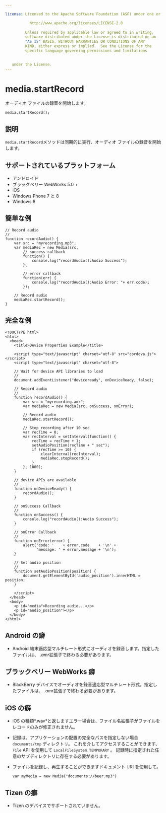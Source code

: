```yaml
---

license: Licensed to the Apache Software Foundation (ASF) under one or more contributor license agreements. See the NOTICE file distributed with this work for additional information regarding copyright ownership. The ASF licenses this file to you under the Apache License, Version 2.0 (the "License"); you may not use this file except in compliance with the License. You may obtain a copy of the License at

           http://www.apache.org/licenses/LICENSE-2.0
    
         Unless required by applicable law or agreed to in writing,
         software distributed under the License is distributed on an
         "AS IS" BASIS, WITHOUT WARRANTIES OR CONDITIONS OF ANY
         KIND, either express or implied.  See the License for the
         specific language governing permissions and limitations
    

   under the License.
---
```


# media.startRecord

オーディオ ファイルの録音を開始します。

    media.startRecord();
    

## 説明

`media.startRecord`メソッドは同期的に実行、オーディオ ファイルの録音を開始します。

## サポートされているプラットフォーム

*   アンドロイド
*   ブラックベリー WebWorks 5.0 +
*   iOS
*   Windows Phone 7 と 8
*   Windows 8

## 簡単な例

    // Record audio
    //
    function recordAudio() {
        var src = "myrecording.mp3";
        var mediaRec = new Media(src,
            // success callback
            function() {
                console.log("recordAudio():Audio Success");
            },
    
            // error callback
            function(err) {
                console.log("recordAudio():Audio Error: "+ err.code);
            });
    
        // Record audio
        mediaRec.startRecord();
    }
    

## 完全な例

    <!DOCTYPE html>
    <html>
      <head>
        <title>Device Properties Example</title>
    
        <script type="text/javascript" charset="utf-8" src="cordova.js"></script>
        <script type="text/javascript" charset="utf-8">
    
        // Wait for device API libraries to load
        //
        document.addEventListener("deviceready", onDeviceReady, false);
    
        // Record audio
        //
        function recordAudio() {
            var src = "myrecording.amr";
            var mediaRec = new Media(src, onSuccess, onError);
    
            // Record audio
            mediaRec.startRecord();
    
            // Stop recording after 10 sec
            var recTime = 0;
            var recInterval = setInterval(function() {
                recTime = recTime + 1;
                setAudioPosition(recTime + " sec");
                if (recTime >= 10) {
                    clearInterval(recInterval);
                    mediaRec.stopRecord();
                }
            }, 1000);
        }
    
        // device APIs are available
        //
        function onDeviceReady() {
            recordAudio();
        }
    
        // onSuccess Callback
        //
        function onSuccess() {
            console.log("recordAudio():Audio Success");
        }
    
        // onError Callback
        //
        function onError(error) {
            alert('code: '    + error.code    + '\n' +
                  'message: ' + error.message + '\n');
        }
    
        // Set audio position
        //
        function setAudioPosition(position) {
            document.getElementById('audio_position').innerHTML = position;
        }
    
        </script>
      </head>
      <body>
        <p id="media">Recording audio...</p>
        <p id="audio_position"></p>
      </body>
    </html>
    

## Android の癖

*   Android 端末適応型マルチレート形式にオーディオを録音します。指定したファイルは、 *.amr*拡張子で終わる必要があります。

## ブラックベリー WebWorks 癖

*   BlackBerry デバイスでオーディオを録音適応型マルチレート形式。指定したファイルは、 *.amr*拡張子で終わる必要があります。

## iOS の癖

*   iOS の種類*.wav*と返しますエラー場合は、ファイル名拡張子がファイルをレコードのみが修正されません。

*   記録は、アプリケーションの配置の完全なパスを指定しない場合 `documents/tmp` ディレクトリ。 これを介してアクセスすることができます、 `File` API を使用して `LocalFileSystem.TEMPORARY` 。 記録時に指定された任意のサブディレクトリに存在する必要があります。

*   ファイルを記録し、再生することができますドキュメント URI を使用して。
    
        var myMedia = new Media("documents://beer.mp3")
        

## Tizen の癖

*   Tizen のデバイスでサポートされていません。
